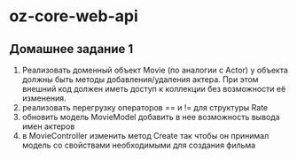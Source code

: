 # oz-core-web-api
## Домашнее задание 1
1) Реализовать доменный объект Movie (по аналогии с Actor) у объекта должны быть методы добавления/удаления актера. При этом внешний код должен иметь доступ к коллекции без возможности её изменения.
2) реализовать перегрузку операторов == и != для структуры Rate
3) обновить модель MovieModel добавить в нее возможность вывода имен актеров
4) в MovieController изменить метод Create так чтобы он принимал модель со свойствами необходимыми для создания фильма
